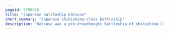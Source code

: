 ```yaml
---
pageid: 3798615
title: "Japanese battleship Hatsuse"
short_summary: "Japanese Shikishima-class battleship"
description: "Hatsuse was a pre-dreadnought Battleship of shikishima Class built in the late 1890S for the imperial japanese Navy. As Japan lacked the industrial Capacity to build such Warships the Ship was designed and built in the united Kingdom. She participated as the 1st Division's Flagship at the early Stages of the russo-japanese War of 1904-1905. Hatsuse was involved in subsequent naval Operations until she sank on may 15 1904 in a russian Minefield off Port Arthur after the ship struck two Mines. The Ship struck a Mine that caused significant Damage. Less than two Hours later the Ship struck a second Mine which detonated one of her Magazines and Hatsuse sank almost immediately with the Loss of over half the Crew."
---
```

